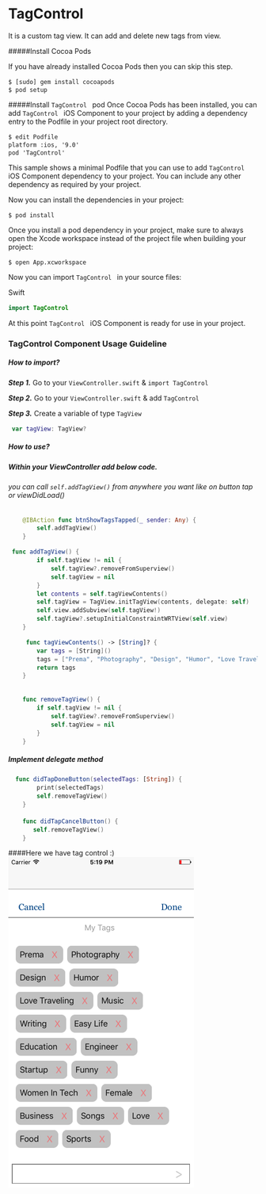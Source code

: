 # TagControl
It is a custom tag view. It can add and delete new tags from view.

#####Install Cocoa Pods

If you have already installed Cocoa Pods then you can skip this step.

```
$ [sudo] gem install cocoapods
$ pod setup
```

#####Install `TagControl ` pod
Once Cocoa Pods has been installed, you can add `TagControl ` iOS Component to your project by adding a dependency entry to the Podfile in your project root directory.

```
$ edit Podfile
platform :ios, '9.0'
pod 'TagControl'
```

This sample shows a minimal Podfile that you can use to add `TagControl ` iOS Component dependency to your project. 
You can include any other dependency as required by your project.

Now you can install the dependencies in your project:

```
$ pod install
```

Once you install a pod dependency in your project, make sure to always open the Xcode workspace instead of the project file when building your project:

```
$ open App.xcworkspace
```

Now you can import `TagControl ` in your source files:

Swift

```swift
import TagControl
```

At this point `TagControl ` iOS Component is ready for use in your project.


### TagControl Component Usage Guideline

##### How to import?

***Step 1.*** Go to your `ViewController.swift` & `import TagControl`

***Step 2.*** Go to your `ViewController.swift` & add `TagControl `

***Step 3.*** Create a variable of type `TagView`

```swift
 var tagView: TagView?

```

##### How to use?
##### Within your ViewController add below code.

###### you can call `self.addTagView()` from anywhere you want like on button tap or viewDidLoad()

```swift
    @IBAction func btnShowTagsTapped(_ sender: Any) {
        self.addTagView()
    } 
```
```swift
 func addTagView() {
        if self.tagView != nil {
            self.tagView?.removeFromSuperview()
            self.tagView = nil
        }
        let contents = self.tagViewContents()
        self.tagView = TagView.initTagView(contents, delegate: self)
        self.view.addSubview(self.tagView!)
        self.tagView?.setupInitialConstraintWRTView(self.view)
    }
```
```swift
     func tagViewContents() -> [String]? {
        var tags = [String]()
        tags = ["Prema", "Photography", "Design", "Humor", "Love Traveling", "Music", "Writing", "Easy Life", "Education", "Engineer", "Startup", "Funny", "Women In Tech", "Female", "Business", "Songs", "Love", "Food", "Sports"]
        return tags
    }
    
```

```swift   
    func removeTagView() {
        if self.tagView != nil {
            self.tagView?.removeFromSuperview()
            self.tagView = nil
        }
    }

```

##### Implement delegate method

```swift
  func didTapDoneButton(selectedTags: [String]) {
        print(selectedTags)
        self.removeTagView()
    }

    func didTapCancelButton() {
       self.removeTagView()
    }    

```
####Here we have tag control :)
 ![](img.png)
